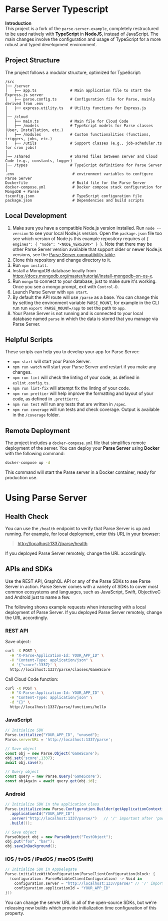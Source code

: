 # Parse Server Typescript

**Introduction**  
This project is a fork of the `parse-server-example`, completely restructured to be used natively with **TypeScript** in **NodeJS**, instead of JavaScript. The main changes involve the configuration and usage of TypeScript for a more robust and typed development environment.

## Project Structure

The project follows a modular structure, optimized for TypeScript:

```
/src
│── /server
│   ├── app.ts               # Main application file to start the Express.js server
│   ├── parse.config.ts      # Configuration file for Parse, mainly derived from .env
│   ├── express.utility.ts   # Utility functions for Express.js
│
│── /cloud
│   ├── main.ts              # Main file for Cloud Code
│   ├── /models              # TypeScript models for Parse classes (User, Installation, etc.)
│   ├── /modules             # Custom functionalities (functions, triggers, jobs, etc.)
│   ├── /utils               # Support classes (e.g., job-scheduler.ts for cron jobs)
│
│── /shared                  # Shared files between server and Cloud Code (e.g., constants, logger)
│── /types                   # TypeScript definitions for Parse Server
│
.env                          # environment variables to configure Parse Server
Dockerfile                    # Build file for the Parse Server
docker-compose.yml            # Docker compose stack configuration for MongoDB + Parse
tsconfig.json                 # TypeScript configuration file
package.json                  # Dependencies and build scripts
```

## Local Development

1. Make sure you have a compatible Node.js version installed. Run `node --version` to see your local Node.js version. Open the `package.json` file too see which version of Node.js this example repository requires at `{ engines": { "node": "<NODE_VERSION>" } }`. Note that there may be other Parse Server version available that support older or newer Node.js versions, see the [Parse Server compatibility table](https://github.com/parse-community/parse-server#compatibility).
2. Clone this repository and change directory to it.
3. Run `npm install`.
4. Install a MongoDB database locally from https://docs.mongodb.org/master/tutorial/install-mongodb-on-os-x.
5. Run `mongo` to connect to your database, just to make sure it's working. Once you see a mongo prompt, exit with `Control-D`.
6. Launch Parse Server with `npm start`.
7. By default the API route will use `/parse` as a base. You can change this by setting the environment variable `PARSE_MOUNT`, for example in the CLI run run `export PARSE_MOUNT=/app` to set the path to `app`.
8. Your Parse Server is not running and is connected to your local database named `parse` in which the data is stored that you manage via Parse Server.


## Helpful Scripts
These scripts can help you to develop your app for Parse Server:

* `npm start` will start your Parse Server.
* `npm run watch` will start your Parse Server and restart if you make any changes.
* `npm run lint` will check the linting of your code, as defined in `eslint.config.ts`.
* `npm run lint-fix` will attempt fix the linting of your code.
* `npm run prettier` will help improve the formatting and layout of your code, as defined in `.prettierrc`.
* `npm run test` will run any tests that are written in `/spec`.
* `npm run coverage` will run tests and check coverage. Output is available in the `/coverage` folder.

## Remote Deployment

The project includes a `docker-compose.yml` file that simplifies remote deployment of the server. You can deploy your **Parse Server** using **Docker** with the following command:

```bash
docker-compose up -d
```

This command will start the Parse server in a Docker container, ready for production use.


# Using Parse Server

## Health Check

You can use the `/health` endpoint to verify that Parse Server is up and running. For example, for local deployment, enter this URL in your browser:

> [http://localhost:1337/parse/health](http://localhost:1337/parse/health)

If you deployed Parse Server remotely, change the URL accordingly.

## APIs and SDKs

Use the REST API, GraphQL API or any of the Parse SDKs to see Parse Server in action. Parse Server comes with a variety of SDKs to cover most common ecosystems and languages, such as JavaScript, Swift, ObjectiveC and Android just to name a few.

The following shows example requests when interacting with a local deployment of Parse Server. If you deployed Parse Server remotely, change the URL accordingly.

### REST API

Save object:
```sh
curl -X POST \
  -H "X-Parse-Application-Id: YOUR_APP_ID" \
  -H "Content-Type: application/json" \
  -d '{"score":1337}' \
  http://localhost:1337/parse/classes/GameScore
```

Call Cloud Code function:
```sh
curl -X POST \
  -H "X-Parse-Application-Id: YOUR_APP_ID" \
  -H "Content-Type: application/json" \
  -d "{}" \
  http://localhost:1337/parse/functions/hello
```

### JavaScript

```js
// Initialize SDK
Parse.initialize("YOUR_APP_ID", "unused");
Parse.serverURL = 'http://localhost:1337/parse';

// Save object
const obj = new Parse.Object('GameScore');
obj.set('score',1337);
await obj.save();

// Query object
const query = new Parse.Query('GameScore');
const objAgain = await query.get(obj.id);
```

### Android
```java
// Initialize SDK in the application class
Parse.initialize(new Parse.Configuration.Builder(getApplicationContext())
  .applicationId("YOUR_APP_ID")
  .server("http://localhost:1337/parse/")   // '/' important after 'parse'
  .build());

// Save object
ParseObject obj = new ParseObject("TestObject");
obj.put("foo", "bar");
obj.saveInBackground();
```

### iOS / tvOS / iPadOS / macOS (Swift)
```swift
// Initialize SDK in AppDelegate
Parse.initializeWithConfiguration(ParseClientConfiguration(block: {
  (configuration: ParseMutableClientConfiguration) -> Void in
    configuration.server = "http://localhost:1337/parse/" // '/' important after 'parse'
    configuration.applicationId = "YOUR_APP_ID"
}))
```
You can change the server URL in all of the open-source SDKs, but we're releasing new builds which provide initialization time configuration of this property.
